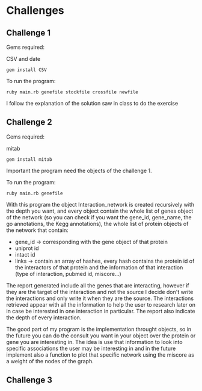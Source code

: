 # Challenges

## Challenge 1
Gems required: 

CSV and date 

``gem install CSV``

To run the program: 

``ruby main.rb genefile stockfile crossfile newfile``

I follow the explanation of the solution saw in class to do the exercise

## Challenge 2

Gems required:

mitab

``gem install mitab``


Important the program need the objects of the challenge 1.

To run the program: 

``ruby main.rb genefile ``

With this program the object Interaction_network is created recursively with the depth you want, and every object contain the whole list of genes object of the network (so you can check if you want the gene_id, gene_name, the go annotations, the Kegg annotations), the whole list of protein objects of the network that contain: 

- gene_id -> corresponding with the gene object of that protein
- uniprot id
- intact id
- links -> contain an array of hashes, every hash contains the protein id of the interactors of that protein and the information of that interaction (type of interaction, pubmed id, miscore...)


The report generated include all the genes that are interacting, however if they are the target of the interaction and not the source I decide don't write the interactions and only write it when they are the source. The interactions retrieved appear with all the information to help the user to research later on in case be interested in one interaction in particular. The report also indicate the depth of every interaction.


The good part of my program is the implementation throught objects, so in the future you can do the consult you want in your object over the protein or gene you are interesting in. 
The idea is use that information to look into specific associations the user may be interesting in and in the future implement also a function to plot that specific network using the miscore as a weight of the nodes of the graph. 





## Challenge 3
